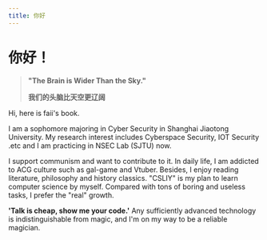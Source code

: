 ```yaml
---
title: 你好
---
```


# 你好！

>__"The Brain is Wider Than the Sky."__
>
> __我们的头脑比天空更辽阔__
   

Hi, here is faii's book. 

I am a sophomore majoring in Cyber Security in Shanghai Jiaotong University. My research interest includes Cyberspace Security, IOT Security .etc and I am practicing in NSEC Lab (SJTU) now.

I support communism and want to contribute to it. In daily life, I am addicted to ACG culture such as gal-game and Vtuber. Besides, I enjoy reading literature, philosophy and history classics. "CSLIY" is my plan to learn computer science by myself. Compared with tons of boring and useless tasks, I prefer the "real" growth. 

**'Talk is cheap, show me your code.'**
Any sufficiently advanced technology is indistinguishable from magic, and I'm on my way to be a reliable magician.


